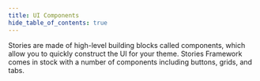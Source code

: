 ```yaml
---
title: UI Components
hide_table_of_contents: true
---
```


<head>
  <title>UI Components | User Interface Stories Building Components</title>
  <meta
    name="description"
    content="Stories Framework comes stock with a number of high-level UI components including buttons, grid, and tabs to quickly and easily build your stories' user interface."
  />
  <style>{`
    :root {
      --doc-item-container-width: 60rem;
    }
  `}</style>
</head>

Stories are made of high-level building blocks called components, which allow you to quickly construct the UI for your theme. Stories Framework comes in stock with a number of components including buttons, grids, and tabs.

